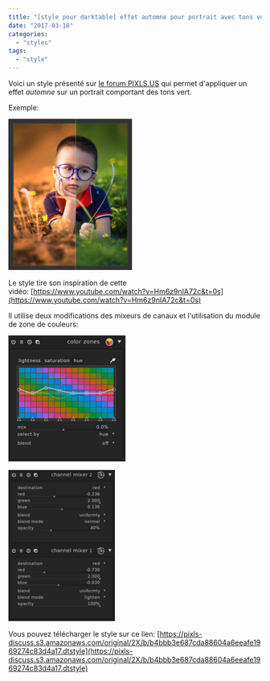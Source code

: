 ```yaml
---
title: "[style pour darktable] effet automne pour portrait avec tons vert"
date: "2017-03-18"
categories: 
  - "styles"
tags: 
  - "style"
---
```


Voici un style présenté sur [le forum PIXLS.US](https://discuss.pixls.us/t/autumn-effect-for-portrait-in-greens-in-darktable/3498) qui permet d'appliquer un effet _automne_ sur un portrait comportant des tons vert.

Exemple:

[![](images/5e030f9921c853fe8f0345b67fa62e458032db2d-246x300.png)](http://darktable.fr/wp-content/uploads/2017/03/5e030f9921c853fe8f0345b67fa62e458032db2d.png)

Le style tire son inspiration de cette vidéo: [https://www.youtube.com/watch?v=Hm6z9nIA72c&t=0s](https://www.youtube.com/watch?v=Hm6z9nIA72c&t=0s)

Il utilise deux modifications des mixeurs de canaux et l'utilisation du module de zone de couleurs:

[![](images/cfbf8d7c8fd5a4a078ada1b6e7fd3984629a24d5.png)](http://darktable.fr/wp-content/uploads/2017/03/cfbf8d7c8fd5a4a078ada1b6e7fd3984629a24d5.png)

[![](images/da2ff6fac4ec031d468e58393aaf67d74456eda7-212x300.png)](http://darktable.fr/wp-content/uploads/2017/03/da2ff6fac4ec031d468e58393aaf67d74456eda7.png)

Vous pouvez télécharger le style sur ce lien: [https://pixls-discuss.s3.amazonaws.com/original/2X/b/b4bbb3e687cda88604a6eeafe1969274c83d4a17.dtstyle](https://pixls-discuss.s3.amazonaws.com/original/2X/b/b4bbb3e687cda88604a6eeafe1969274c83d4a17.dtstyle)
